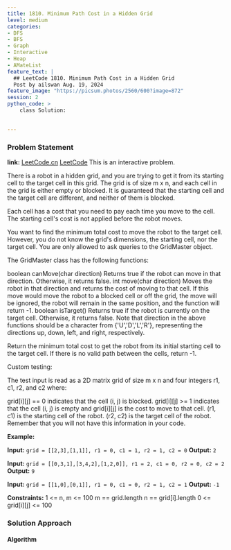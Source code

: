 ```yaml
---
title: 1810. Minimum Path Cost in a Hidden Grid
level: medium
categories:
- DFS
- BFS
- Graph
- Interactive
- Heap
- AMateList
feature_text: |
  ## LeetCode 1810. Minimum Path Cost in a Hidden Grid
  Post by ailswan Aug. 19, 2024
feature_image: "https://picsum.photos/2560/600?image=872"
session: 2
python_code: >
    class Solution:
   

---
```


### Problem Statement
**link:**
[LeetCode.cn](https://leetcode.cn/problems/largest-plus-sign/)
[LeetCode](https://leetcode.com/largest-plus-sign/)
This is an interactive problem.

There is a robot in a hidden grid, and you are trying to get it from its starting cell to the target cell in this grid. The grid is of size m x n, and each cell in the grid is either empty or blocked. It is guaranteed that the starting cell and the target cell are different, and neither of them is blocked.

Each cell has a cost that you need to pay each time you move to the cell. The starting cell's cost is not applied before the robot moves.

You want to find the minimum total cost to move the robot to the target cell. However, you do not know the grid's dimensions, the starting cell, nor the target cell. You are only allowed to ask queries to the GridMaster object.

The GridMaster class has the following functions:

boolean canMove(char direction) Returns true if the robot can move in that direction. Otherwise, it returns false.
int move(char direction) Moves the robot in that direction and returns the cost of moving to that cell. If this move would move the robot to a blocked cell or off the grid, the move will be ignored, the robot will remain in the same position, and the function will return -1.
boolean isTarget() Returns true if the robot is currently on the target cell. Otherwise, it returns false.
Note that direction in the above functions should be a character from {'U','D','L','R'}, representing the directions up, down, left, and right, respectively.

Return the minimum total cost to get the robot from its initial starting cell to the target cell. If there is no valid path between the cells, return -1.

Custom testing:

The test input is read as a 2D matrix grid of size m x n and four integers r1, c1, r2, and c2 where:

grid[i][j] == 0 indicates that the cell (i, j) is blocked.
grid[i][j] >= 1 indicates that the cell (i, j) is empty and grid[i][j] is the cost to move to that cell.
(r1, c1) is the starting cell of the robot.
(r2, c2) is the target cell of the robot.
Remember that you will not have this information in your code.

**Example:**

**Input:** `grid = [[2,3],[1,1]], r1 = 0, c1 = 1, r2 = 1, c2 = 0`
**Output:** `2`

**Input:** `grid = [[0,3,1],[3,4,2],[1,2,0]], r1 = 2, c1 = 0, r2 = 0, c2 = 2`
**Output:** `9`

**Input:** `grid = [[1,0],[0,1]], r1 = 0, c1 = 0, r2 = 1, c2 = 1`
**Output:** `-1`


**Constraints:**
1 <= n, m <= 100
m == grid.length
n == grid[i].length
0 <= grid[i][j] <= 100

### Solution Approach
 
#### Algorithm
 